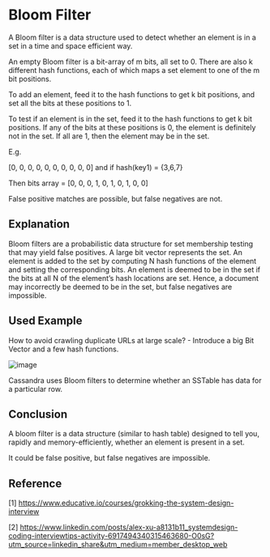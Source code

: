 # Bloom Filter

A Bloom filter is a data structure used to detect whether an element is in a set in a time and space efficient way.

An empty Bloom filter is a bit-array of m bits, all set to 0. There are also k different hash functions, each of which maps a set element to one of the m bit positions.

To add an element, feed it to the hash functions to get k bit positions, and set all the bits at these positions to 1.

To test if an element is in the set, feed it to the hash functions to get k bit positions. If any of the bits at these positions is 0, the element is definitely not in the set. If all are 1, then the element may be in the set.

E.g.

[0, 0, 0, 0, 0, 0, 0, 0, 0, 0] and if hash(key1) = {3,6,7}

Then bits array = [0, 0, 0, 1, 0, 1, 0, 1, 0, 0]

False positive matches are possible, but false negatives are not.

## Explanation

Bloom filters are a probabilistic data structure for set membership testing that may yield false positives. A large bit vector represents the set. An element is added to the set by computing N hash functions of the element and setting the corresponding bits. An element is deemed to be in the set if the bits at all N of the element’s hash locations are set. Hence, a document may incorrectly be deemed to be in the set, but false negatives are impossible.

## Used Example

How to avoid crawling duplicate URLs at large scale? - Introduce a big Bit Vector and a few hash functions.

![image](https://media-exp1.licdn.com/dms/image/C5622AQFRyCkWiwDXFw/feedshare-shrink_2048_1536/0/1649259170391?e=2147483647&v=beta&t=nM_HQQn9M8Yy2BljknwBm5brb2qud9UCSswHaNEI9a4)

Cassandra uses Bloom filters to determine whether an SSTable has data for a particular row.

## Conclusion

A bloom filter is a data structure (similar to hash table) designed to tell you, rapidly and memory-efficiently, whether an element is present in a set.

It could be false positive, but false negatives are impossible.

## Reference

[1] <https://www.educative.io/courses/grokking-the-system-design-interview>

[2] <https://www.linkedin.com/posts/alex-xu-a8131b11_systemdesign-coding-interviewtips-activity-6917494340315463680-O0sG?utm_source=linkedin_share&utm_medium=member_desktop_web>
